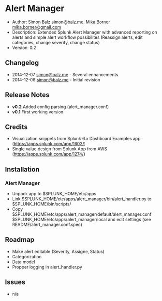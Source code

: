 # Alert Manager
- Author:		Simon Balz <simon@balz.me>, Mika Borner <mika.borner@gmail.com>
- Description:	Extended Splunk Alert Manager with advanced reporting on alerts and simple alert workflow possibilites (Reassign alerts, edit categories, change severity, change status)
- Version: 		0.2

## Changelog
- 2014-12-07 simon@balz.me - Several enhancements
- 2014-12-06 simon@balz.me - Initial revision  

## Release Notes
- **v0.2** Added config parsing (alert_manager.conf)
- **v0.1** First working version

## Credits
- Visualization snippets from Splunk 6.x Dashboard Examples app (https://apps.splunk.com/app/1603/)
- Single value design from Splunk App from AWS (https://apps.splunk.com/app/1274/)

## Installation
### Alert Manager
- Unpack app to $SPLUNK_HOME/etc/apps
- Link $SPLUNK_HOME/etc/apps/alert_manager/bin/alert_handler.py to $SPLUNK_HOME/bin/scripts/
- Copy $SPLUNK_HOME/etc/apps/alert_manager/default/alert_manager.conf $SPLUNK_HOME/etc/apps/alert_manager/local and edit settings (see README/alert_manager.conf.spec)

## Roadmap
- Make alert editable (Severity, Assigne, Status)
- Categorization
- Data model
- Propper logging in alert_handler.py

## Issues
- n/a
